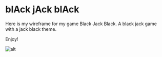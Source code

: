 # blAck jAck blAck

Here is my wireframe for my game Black Jack Black. A black jack game with a jack black theme. 

Enjoy!

![alt](https://i.imgur.com/Vse1HAw.jpg)
